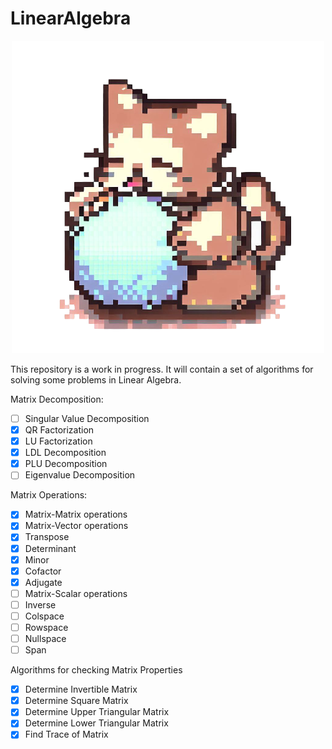 ﻿# LinearAlgebra

<p align="center">
  <img src="img/MeshLinesLogo.png" alt="Image">
</p>

This repository is a work in progress. It will contain a set of algorithms for solving some problems in Linear Algebra.

Matrix Decomposition:

- [ ] Singular Value Decomposition
- [x] QR Factorization
- [x] LU Factorization
- [x] LDL Decomposition
- [x] PLU Decomposition
- [ ] Eigenvalue Decomposition

Matrix Operations:

- [x] Matrix-Matrix operations
- [x] Matrix-Vector operations
- [x] Transpose
- [x] Determinant
- [x] Minor
- [x] Cofactor
- [x] Adjugate
- [ ] Matrix-Scalar operations
- [ ] Inverse
- [ ] Colspace
- [ ] Rowspace
- [ ] Nullspace
- [ ] Span

Algorithms for checking Matrix Properties

- [x] Determine Invertible Matrix
- [x] Determine Square Matrix
- [x] Determine Upper Triangular Matrix
- [x] Determine Lower Triangular Matrix
- [x] Find Trace of Matrix
